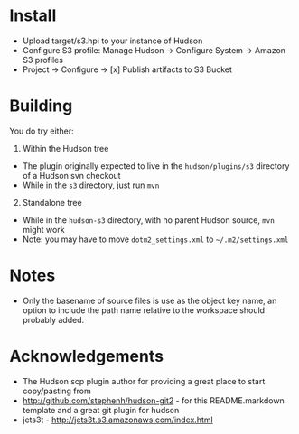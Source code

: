 
Install
=======

* Upload target/s3.hpi to your instance of Hudson
* Configure S3 profile: Manage Hudson -> Configure System -> Amazon S3 profiles
* Project -> Configure -> [x] Publish artifacts to S3 Bucket

Building
========

You do try either:

1. Within the Hudson tree
  * The plugin originally expected to live in the `hudson/plugins/s3` directory of a Hudson svn checkout
  * While in the `s3` directory, just run `mvn`
2. Standalone tree
  * While in the `hudson-s3` directory, with no parent Hudson source, `mvn` might work
  * Note: you may have to move `dotm2_settings.xml` to `~/.m2/settings.xml`

Notes
=====

* Only the basename of source files is use as the object key name, an option to include the path name relative to the workspace should probably added.

Acknowledgements
================

* The Hudson scp plugin author for providing a great place to start copy/pasting from
* http://github.com/stephenh/hudson-git2 - for this README.markdown template and a great git plugin for hudson
* jets3t - http://jets3t.s3.amazonaws.com/index.html
